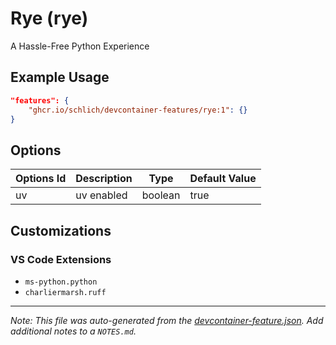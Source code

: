 
# Rye (rye)

A Hassle-Free Python Experience

## Example Usage

```json
"features": {
    "ghcr.io/schlich/devcontainer-features/rye:1": {}
}
```

## Options

| Options Id | Description | Type | Default Value |
|-----|-----|-----|-----|
| uv | uv enabled | boolean | true |

## Customizations

### VS Code Extensions

- `ms-python.python`
- `charliermarsh.ruff`



---

_Note: This file was auto-generated from the [devcontainer-feature.json](https://github.com/schlich/devcontainer-features/blob/main/src/rye/devcontainer-feature.json).  Add additional notes to a `NOTES.md`._

